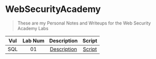 # WebSecurityAcademy


> These are my Personal Notes and Writeups for the Web Security Academy Labs



|  Vul  | Lab Num |                   Description                   |                  Script                   |
| :---: | :-----: | :---------------------------------------------: | :---------------------------------------: |
|  SQL  |   01    | [Description](./SQL_Injection/Lab-01/README.md) | [Script](./SQL_Injection/Lab-01/lab01.py) |


